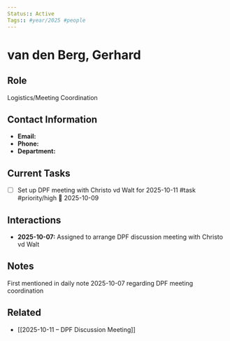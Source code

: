 ```yaml
---
Status:: Active
Tags:: #year/2025 #people
---
```


# van den Berg, Gerhard

## Role
Logistics/Meeting Coordination

## Contact Information
- **Email:** 
- **Phone:** 
- **Department:** 

## Current Tasks
- [ ] Set up DPF meeting with Christo vd Walt for 2025-10-11 #task #priority/high 📅 2025-10-09

## Interactions
- **2025-10-07:** Assigned to arrange DPF discussion meeting with Christo vd Walt

## Notes
First mentioned in daily note 2025-10-07 regarding DPF meeting coordination

## Related
- [[2025-10-11 – DPF Discussion Meeting]]
